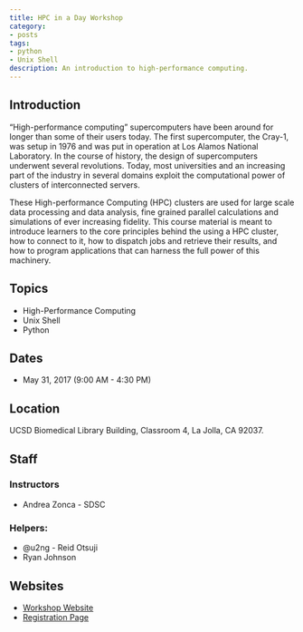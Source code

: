 ```yaml
---
title: HPC in a Day Workshop
category:
- posts
tags:
- python
- Unix Shell
description: An introduction to high-performance computing.
---
```


## Introduction
“High-performance computing” supercomputers have been around for longer than some of their users today. The first supercomputer, the Cray-1, was setup in 1976 and was put in operation at Los Alamos National Laboratory. In the course of history, the design of supercomputers underwent several revolutions. Today, most universities and an increasing part of the industry in several domains exploit the computational power of clusters of interconnected servers.

These High-performance Computing (HPC) clusters are used for large scale data processing and data analysis, fine grained parallel calculations and simulations of ever increasing fidelity. This course material is meant to introduce learners to the core principles behind the using a HPC cluster, how to connect to it, how to dispatch jobs and retrieve their results, and how to program applications that can harness the full power of this machinery.

## Topics

* High-Performance Computing
* Unix Shell
* Python

## Dates

* May 31, 2017 (9:00 AM - 4:30 PM)

## Location
UCSD Biomedical Library Building, Classroom 4, La Jolla, CA 92037.

## Staff

### Instructors
* Andrea Zonca - SDSC

### Helpers:
* @u2ng - Reid Otsuji
* Ryan Johnson

## Websites
* [Workshop Website](https://psteinb.github.io/hpc-in-a-day/)
* [Registration Page](http://ucsd.libcal.com/event/3324412)
